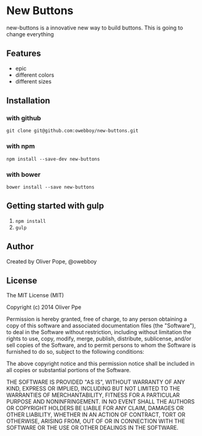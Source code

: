 # New Buttons

new-buttons is a innovative new way to build buttons. This is going to change everything

## Features
- epic
- different colors
- different sizes

## Installation

### with github
`git clone git@github.com:owebboy/new-buttons.git`

### with npm
`npm install --save-dev new-buttons`

### with bower
`bower install --save new-buttons`

## Getting started with gulp
1. `npm install`
2. `gulp`

## Author
Created by Oliver Pope, @owebboy

## License
The MIT License (MIT)

Copyright (c) 2014 Oliver Ppe

Permission is hereby granted, free of charge, to any person obtaining a copy
of this software and associated documentation files (the "Software"), to deal
in the Software without restriction, including without limitation the rights
to use, copy, modify, merge, publish, distribute, sublicense, and/or sell
copies of the Software, and to permit persons to whom the Software is
furnished to do so, subject to the following conditions:

The above copyright notice and this permission notice shall be included in
all copies or substantial portions of the Software.

THE SOFTWARE IS PROVIDED "AS IS", WITHOUT WARRANTY OF ANY KIND, EXPRESS OR
IMPLIED, INCLUDING BUT NOT LIMITED TO THE WARRANTIES OF MERCHANTABILITY,
FITNESS FOR A PARTICULAR PURPOSE AND NONINFRINGEMENT. IN NO EVENT SHALL THE
AUTHORS OR COPYRIGHT HOLDERS BE LIABLE FOR ANY CLAIM, DAMAGES OR OTHER
LIABILITY, WHETHER IN AN ACTION OF CONTRACT, TORT OR OTHERWISE, ARISING FROM,
OUT OF OR IN CONNECTION WITH THE SOFTWARE OR THE USE OR OTHER DEALINGS IN
THE SOFTWARE.